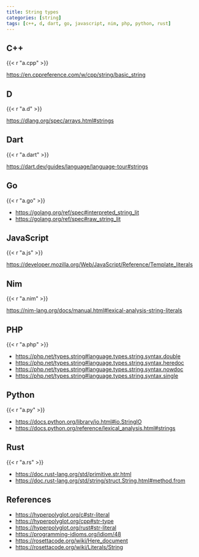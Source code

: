 ```yaml
---
title: String types
categories: [string]
tags: [c++, d, dart, go, javascript, nim, php, python, rust]
---
```


## C++

{{< r "a.cpp" >}}

<https://en.cppreference.com/w/cpp/string/basic_string>

## D

{{< r "a.d" >}}

<https://dlang.org/spec/arrays.html#strings>

## Dart

{{< r "a.dart" >}}

<https://dart.dev/guides/language/language-tour#strings>

## Go

{{< r "a.go" >}}

- <https://golang.org/ref/spec#interpreted_string_lit>
- <https://golang.org/ref/spec#raw_string_lit>

## JavaScript

{{< r "a.js" >}}

<https://developer.mozilla.org/Web/JavaScript/Reference/Template_literals>

## Nim

{{< r "a.nim" >}}

<https://nim-lang.org/docs/manual.html#lexical-analysis-string-literals>

## PHP

{{< r "a.php" >}}

- <https://php.net/types.string#language.types.string.syntax.double>
- <https://php.net/types.string#language.types.string.syntax.heredoc>
- <https://php.net/types.string#language.types.string.syntax.nowdoc>
- <https://php.net/types.string#language.types.string.syntax.single>

## Python

{{< r "a.py" >}}

- <https://docs.python.org/library/io.html#io.StringIO>
- <https://docs.python.org/reference/lexical_analysis.html#strings>

## Rust

{{< r "a.rs" >}}

- <https://doc.rust-lang.org/std/primitive.str.html>
- <https://doc.rust-lang.org/std/string/struct.String.html#method.from>

## References

- <https://hyperpolyglot.org/c#str-literal>
- <https://hyperpolyglot.org/cpp#str-type>
- <https://hyperpolyglot.org/rust#str-literal>
- <https://programming-idioms.org/idiom/48>
- <https://rosettacode.org/wiki/Here_document>
- <https://rosettacode.org/wiki/Literals/String>
